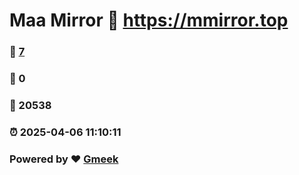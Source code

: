 # Maa Mirror :link: https://mmirror.top 
### :page_facing_up: [7](https://mmirror.top/tag.html) 
### :speech_balloon: 0 
### :hibiscus: 20538 
### :alarm_clock: 2025-04-06 11:10:11 
### Powered by :heart: [Gmeek](https://github.com/Meekdai/Gmeek)
